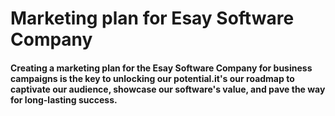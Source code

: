 # Marketing plan for Esay Software Company

#### Creating a marketing plan for the  Esay Software Company for business campaigns is the key to unlocking our potential.it's our roadmap to captivate our audience, showcase our software's value, and pave the way for long-lasting success. 
